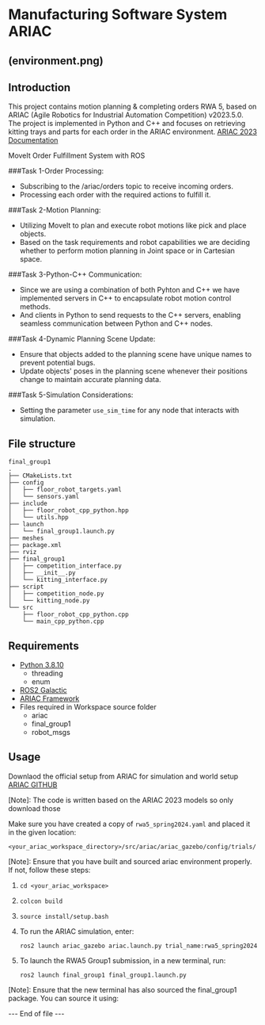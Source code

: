 # Manufacturing Software System ARIAC

(environment.png)
---
## Introduction
This project contains motion planning & completing orders RWA 5, based on ARIAC (Agile Robotics for Industrial Automation Competition) v2023.5.0. 
The project is implemented in Python and C++ and focuses on retrieving kitting trays and parts for each order in the ARIAC environment.
[ARIAC 2023 Documentation](https://pages.nist.gov/ARIAC_docs/en/2023.5.0/index.html)</sup>

MoveIt Order Fulfillment System with ROS

###Task 1-Order Processing:
 - Subscribing to the /ariac/orders topic to receive incoming orders.
 - Processing each order with the required actions to fulfill it.

###Task 2-Motion Planning:
 - Utilizing MoveIt to plan and execute robot motions like pick and place objects.
 - Based on the task requirements and robot capabilities we are deciding whether to perform motion planning in Joint space or in Cartesian space. 

###Task 3-Python-C++ Communication:
 - Since we are using a combination of both Pyhton and C++ we have implemented servers in C++ to encapsulate robot motion control methods.
 - And clients in Python to send requests to the C++ servers, enabling seamless communication between Python and C++ nodes.

###Task 4-Dynamic Planning Scene Update:
 - Ensure that objects added to the planning scene have unique names to prevent potential bugs.
 - Update objects' poses in the planning scene whenever their positions change to maintain accurate planning data.

###Task 5-Simulation Considerations:
 - Setting the parameter `use_sim_time` for any node that interacts with simulation.

## File structure
```
final_group1
.
├── CMakeLists.txt
├── config
│   ├── floor_robot_targets.yaml
│   └── sensors.yaml
├── include
│   ├── floor_robot_cpp_python.hpp
│   └── utils.hpp
├── launch
│   └── final_group1.launch.py
├── meshes
├── package.xml
├── rviz
├── final_group1
│   ├── competition_interface.py
│   ├── __init__.py
│   └── kitting_interface.py
├── script
│   ├── competition_node.py
│   └── kitting_node.py
└── src
    ├── floor_robot_cpp_python.cpp
    └── main_cpp_python.cpp

```


## Requirements
- [Python 3.8.10](https://realpython.com/installing-python/)
    - threading
    - enum
- [ROS2 Galactic](https://docs.ros.org/en/galactic/Installation.html)
- [ARIAC Framework](https://pages.nist.gov/ARIAC_docs/en/2023.5.0/getting_started/installation.html)
- Files required in Workspace source folder
    - ariac
    - final_group1
    - robot_msgs

## Usage
Downlaod the official setup from ARIAC for simulation and world setup [ARIAC GITHUB](https://github.com/usnistgov/ARIAC/tree/ariac2023)

[Note]: The code is written based on the ARIAC 2023 models so only download those


Make sure you have created a copy of ```rwa5_spring2024.yaml``` and placed it in the given location:
```
<your_ariac_workspace_directory>/src/ariac/ariac_gazebo/config/trials/
```

[Note]: Ensure that you have built and sourced ariac environment properly. If not, follow these steps:

1. ```cd <your_ariac_workspace>```
2. ```colcon build```
3. ```source install/setup.bash```

1. To run the ARIAC simulation, enter:
    ```
    ros2 launch ariac_gazebo ariac.launch.py trial_name:rwa5_spring2024
    ```

2. To launch the RWA5 Group1 submission, in a new terminal, run:
    ```
    ros2 launch final_group1 final_group1.launch.py
    ```

[Note]: Ensure that the new terminal has also sourced the final_group1 package. You can source it using:

--- End of file ---
